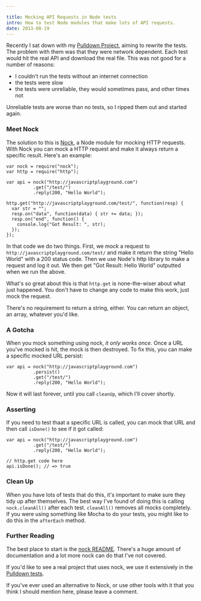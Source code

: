 ```yaml
---

title: Mocking API Requests in Node tests
intro: How to test Node modules that make lots of API requests.
date: 2013-08-19
---
```


Recently I sat down with my [Pulldown Project](https://github.com/jackfranklin/pulldown), aiming to rewrite the tests. The problem with them was that they were network dependent. Each test would hit the real API and download the real file. This was not good for a number of reasons:

* I couldn't run the tests without an internet connection
* the tests were slow
* the tests were unreliable, they would sometimes pass, and other times not

Unreliable tests are worse than no tests, so I ripped them out and started again.

### Meet Nock

The solution to this is [Nock](https://github.com/flatiron/nock), a Node module for mocking HTTP requests. With Nock you can mock a HTTP request and make it always return a specific result. Here's an example:

    var nock = require("nock");
    var http = require("http");

    var api = nock("http://javascriptplayground.com")
              .get("/test/")
              .reply(200, "Hello World");

    http.get("http://javascriptplayground.com/test/", function(resp) {
      var str = "";
      resp.on("data", function(data) { str += data; });
      resp.on("end", function() {
        console.log("Got Result: ", str);
      });
    });

In that code we do two things. First, we mock a request to `http://javascriptplayground.com/test/` and make it return the string "Hello World" with a 200 status code. Then we use Node's http library to make a request and log it out. We then get "Got Result: Hello World" outputted when we run the above.

What's so great about this is that `http.get` is none-the-wiser about what just happened. You don't have to change any code to make this work, just mock the request.

There's no requirement to return a string, either. You can return an object, an array, whatever you'd like.

### A Gotcha

When you mock something using nock, _it only works once_. Once a URL you've mocked is hit, the mock is then destroyed. To fix this, you can make a specific mocked URL persist:

    var api = nock("http://javascriptplayground.com")
              .persist()
              .get("/test/")
              .reply(200, "Hello World");

Now it will last forever, until you call `cleanUp`, which I'll cover shortly.

### Asserting

If you need to test thaat a specific URL is called, you can mock that URL and then call `isDone()` to see if it got called:

    var api = nock("http://javascriptplayground.com")
              .get("/test/")
              .reply(200, "Hello World");

    // http.get code here
    api.isDone(); // => true

### Clean Up

When you have lots of tests that do this, it's important to make sure they tidy up after themselves. The best way I've found of doing this is calling `nock.cleanAll()` after each test. `cleanAll()` removes all mocks completely. If you were using something like Mocha to do your tests, you might like to do this in the `afterEach` method.

### Further Reading

The best place to start is the [nock README](https://github.com/flatiron/nock). There's a huge amount of documentation and a lot more nock can do that I've not covered.

If you'd like to see a real project that uses nock, we use it extensively in the [Pulldown tests](https://github.com/jackfranklin/pulldown/tree/master/test).

If you've ever used an alternative to Nock, or use other tools with it that you think I should mention here, please leave a comment.
